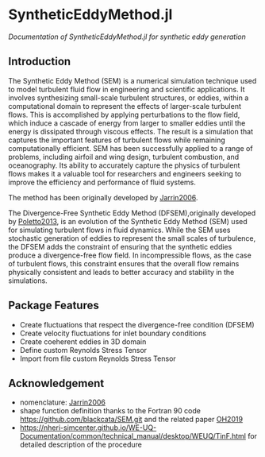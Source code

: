 # SyntheticEddyMethod.jl
*Documentation of SyntheticEddyMethod.jl for synthetic eddy generation*

## Introduction
The Synthetic Eddy Method (SEM) is a numerical simulation technique used to model turbulent fluid flow in engineering and scientific applications. It involves synthesizing small-scale turbulent structures, or eddies, within a computational domain to represent the effects of larger-scale turbulent flows. This is accomplished by applying perturbations to the flow field, which induce a cascade of energy from larger to smaller eddies until the energy is dissipated through viscous effects. The result is a simulation that captures the important features of turbulent flows while remaining computationally efficient. SEM has been successfully applied to a range of problems, including airfoil and wing design, turbulent combustion, and oceanography. Its ability to accurately capture the physics of turbulent flows makes it a valuable tool for researchers and engineers seeking to improve the efficiency and performance of fluid systems.

The method has been originally developed by [Jarrin2006](@cite).

The Divergence-Free Synthetic Eddy Method (DFSEM),originally developed by [Poletto2013](@cite), is an evolution of the Synthetic Eddy Method (SEM) used for simulating turbulent flows in fluid dynamics. While the SEM uses stochastic generation of eddies to represent the small scales of turbulence, the DFSEM adds the constraint of ensuring that the synthetic eddies produce a divergence-free flow field. In incompressible flows, as the case of turbulent flows, this constraint ensures that the overall flow remains physically consistent and leads to better accuracy and stability in the simulations.


## Package Features
- Create fluctuations that respect the divergence-free condition (DFSEM)
- Create velocity fluctuations for inlet boundary conditions
- Create coeherent eddies in 3D domain
- Define custom Reynolds Stress Tensor
- Import from file custom Reynolds Stress Tensor

## Acknowledgement
- nomenclature: [Jarrin2006](@cite)
- shape function definition thanks to the Fortran 90 code https://github.com/blackcata/SEM.git and the related paper [OH2019](@cite)
- https://nheri-simcenter.github.io/WE-UQ-Documentation/common/technical_manual/desktop/WEUQ/TinF.html for detailed description of the procedure
